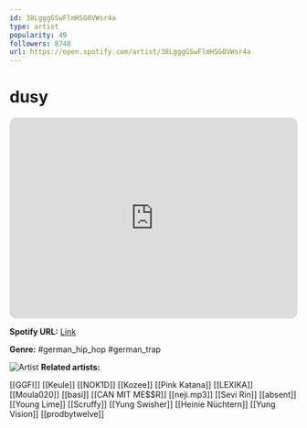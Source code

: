 ```yaml
---
id: 38LgggGSwFlmHSG0VWsr4a
type: artist
popularity: 49
followers: 8748
url: https://open.spotify.com/artist/38LgggGSwFlmHSG0VWsr4a
---
```

# dusy

<iframe style="border-radius:12px" src="https://open.spotify.com/embed/artist/38LgggGSwFlmHSG0VWsr4a" width="100%" height="352" frameBorder="0" allowfullscreen="" allow="autoplay; clipboard-write; encrypted-media; fullscreen; picture-in-picture" loading="lazy"></iframe>

**Spotify URL:** [Link](https://open.spotify.com/artist/38LgggGSwFlmHSG0VWsr4a)

**Genre:**  #german_hip_hop #german_trap

![Artist](https://i.scdn.co/image/ab6761610000e5eb31377fb282e084c2a60636e0)
**Related artists:**

[[GGFI]]
[[Keule]]
[[NOK1D]]
[[Kozee]]
[[Pink Katana]]
[[LEXIKA]]
[[Moula020]]
[[basi]]
[[CAN MIT ME$$R]]
[[neji.mp3]]
[[Sevi Rin]]
[[absent]]
[[Young Lime]]
[[Scruffy]]
[[Yung Swisher]]
[[Heinie Nüchtern]]
[[Yung Vision]]
[[prodbytwelve]]
